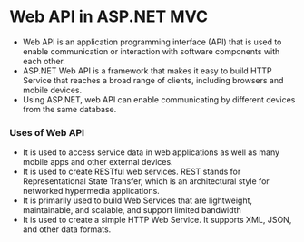 # Web API in ASP.NET MVC

- Web API is an application programming interface (API) that is used to enable communication or interaction with software components with each other. 
- ASP.NET Web API is a framework that makes it easy to build HTTP Service that reaches a broad range of clients, including browsers and mobile devices. 
- Using ASP.NET, web API can enable communicating by different devices from the same database.

### Uses of Web API

- It is used to access service data in web applications as well as many mobile apps and other external devices.
- It is used to create RESTful web services. REST stands for Representational State Transfer, which is an architectural style for networked hypermedia applications.
- It is primarily used to build Web Services that are lightweight, maintainable, and scalable, and support limited bandwidth
- It is used to create a simple HTTP Web Service. It supports XML, JSON, and other data formats.

